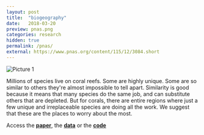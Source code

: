 ```yaml
---
layout: post
title:  "biogeography"
date:   2018-03-20
preview: pnas.png
categories: research
hidden: true
permalink: /pnas/
external: https://www.pnas.org/content/115/12/3084.short
---
```



![Picture 1]({{site.baseurl}}/images/research/pnas.JPG?auto=yes)

Millions of species live on coral reefs. Some are highly unique. Some are so similar to others they're almost impossible to tell apart. Similarity is good because it means that many species do the same job, and can substitute others that are depleted. But for corals, there are entire regions where just a few unique and irreplaceable species are doing all the work. We suggest that these are the places to worry about the most.

Access the [**paper**](https://www.pnas.org/content/115/12/3084.short), the [**data**](https://research.jcu.edu.au/researchdata/default/detail/2d343a3dc21a6a25831f3fbaa508efa7/) or the [**code**](https://github.com/mikemcwilliam/biogeographical_disparity)
